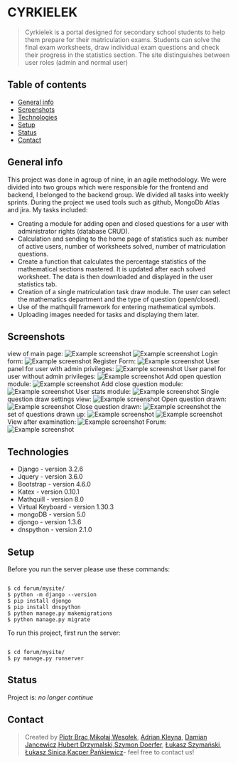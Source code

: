 # CYRKIELEK
> Cyrkielek is a portal designed for secondary school students to help them prepare for their matriculation exams. Students can solve the final exam worksheets, draw individual exam questions and check their progress in the statistics section. The site distinguishes between user roles (admin and normal user)
## Table of contents
* [General info](#general-info)
* [Screenshots](#screenshots)
* [Technologies](#technologies)
* [Setup](#setup)
* [Status](#status)
* [Contact](#contact)
## General info
This project was done in agroup of nine, in an agile methodology.
We were divided into two groups which were responsible for the frontend and backend, I belonged to the backend group.
We divided all tasks into weekly sprints. 
During the project we used tools such as github, MongoDb Atlas and jira. My tasks included:
- Creating a module for adding open and closed questions for a user with administrator rights (database CRUD).
- Calculation and sending to the home page of statistics such as: number of active users, number of worksheets solved, number of matriculation questions.
- Create a function that calculates the percentage statistics of the mathematical sections mastered. It is updated after each solved worksheet. The data is then downloaded and displayed in the user statistics tab. 
- Creation of a single matriculation task draw module. The user can select the mathematics department and the type of question (open/closed).
- Use of the mathquill framework for entering mathematical symbols.
- Uploading images needed for tasks and displaying them later.
## Screenshots
view of main page:
![Example screenshot](./imagesOfCyrkielek/index.png)
![Example screenshot](./imagesOfCyrkielek/index2.PNG)
Login form:
![Example screenshot](./imagesOfCyrkielek/loginForm.PNG)
Register Form:
![Example screenshot](./imagesOfCyrkielek/registerForm.PNG)
User panel for user with admin privileges:
![Example screenshot](./imagesOfCyrkielek/userPanelAdmin.PNG)
User panel for user without admin privileges:
![Example screenshot](./imagesOfCyrkielek/userPanelUser.PNG)
Add open question module:
![Example screenshot](./imagesOfCyrkielek/openQuestionModule.PNG)
Add close question module:
![Example screenshot](./imagesOfCyrkielek/closeQuestionModule.PNG)
User stats module:
![Example screenshot](./imagesOfCyrkielek/userStats.PNG)
Single question draw settings view:
![Example screenshot](./imagesOfCyrkielek/oneQuestionSettings.PNG)
Open question drawn:
![Example screenshot](./imagesOfCyrkielek/oneQuestionDrawn.PNG)
Close question drawn:
![Example screenshot](./imagesOfCyrkielek/oneCloseQuestionDrawn.PNG)
the set of questions drawn up:
![Example screenshot](./imagesOfCyrkielek/setDrawn.PNG)
![Example screenshot](./imagesOfCyrkielek/setDrawn2.PNG)
View after examination:
![Example screenshot](./imagesOfCyrkielek/setAfterCheck.PNG)
Forum:
![Example screenshot](./imagesOfCyrkielek/forum.PNG)
## Technologies
* Django - version 3.2.6
* Jquery - version 3.6.0
* Bootstrap - version 4.6.0
* Katex - version 0.10.1
* Mathquill - version 8.0
* Virtual Keyboard - version 1.30.3
* mongoDB - version 5.0
* djongo - version 1.3.6
* dnspython - version 2.1.0
## Setup
Before you run the server please use these commands:

```

$ cd forum/mysite/
$ python -m django --version
$ pip install djongo
$ pip install dnspython
$ python manage.py makemigrations
$ python manage.py migrate

```

To run this project, first run the server:
```

$ cd forum/mysite/
$ py manage.py runserver

```
## Status
Project is: _no longer continue_ 
## Contact
>Created by [Piotr Brac](https://github.com/Krokus-lab),[Mikołaj Wesołek](https://github.com/wesoly97), [Adrian Kleyna](https://github.com/adriankleyna), [Damian Jancewicz](https://github.com/dilejt),[Hubert Drzymalski](https://github.com/HubertDrzymalski),[Szymon Doerfer](https://github.com/Saymon1998), [Łukasz Szymański](https://github.com/szyman-9), [Łukasz Sinica](https://github.com/LukaszSinica),[Kacper Pańkiewicz](https://github.com/kacperPankiewicz)- feel free to contact us!
